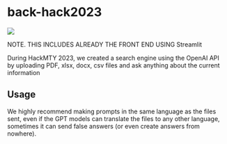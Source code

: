 # back-hack2023

<img src = "https://i.imgur.com/WKqz6Xd.png">

NOTE. THIS INCLUDES ALREADY THE FRONT END USING Streamlit

During HackMTY 2023, we created a search engine using the OpenAI API by uploading PDF, xlsx, docx, csv files and ask anything about the current information

## Usage

We highly recommend making prompts in the same language as the files sent, even if the GPT models can translate the files to any other language, sometimes it can send false answers (or even create answers from nowhere).
